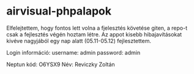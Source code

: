 # airvisual-phpalapok
Elfelejtettem, hogy fontos lett volna a fjelesztés követése giten, a repo-t csak a fejlesztés végén hoztam létre.
Az appot kisebb hibajavításokat kivéve nagyjából egy nap alatt (05.11-05.12) fejlesztettem.

Login információ: 
  username: admin
  password: admin
  
  Neptun kód: O6YSX9
  Név: Reviczky Zoltán
